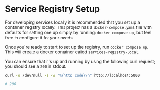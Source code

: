 # Service Registry Setup

For developing services locally it is recommended that you set up a container registry locally. This project has a `docker-compose.yaml`
file with defaults for setting one up simply by running: `docker compose up`, but feel free to configure it for your needs.

Once you're ready to start to set up the registry, run `docker compose up`. This will create a docker container called
`services-registry-local`.

You can ensure that it's up and running by using the following curl request; you should see a `200` in stdout.
```bash
curl -o /dev/null -s -w "%{http_code}\n" http://localhost:5000

# 200
```
